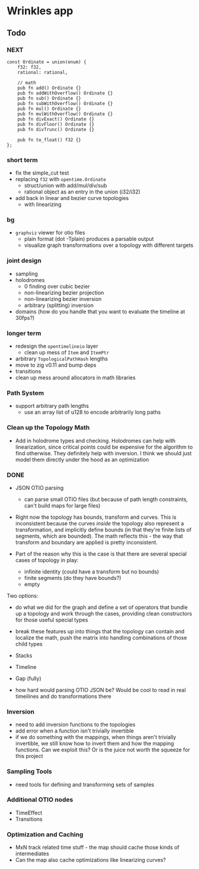 # Wrinkles app

## Todo

### NEXT

```zig
const Ordinate = union(enum) {
    f32: f32,
    rational: rational,

    // math
    pub fn add() Ordinate {}
    pub fn addWithOverflow() Ordinate {}
    pub fn sub() Ordinate {}
    pub fn subWithOverflow() Ordinate {}
    pub fn mul() Ordinate {}
    pub fn mulWithOverflow() Ordinate {}
    pub fn divExact() Ordinate {}
    pub fn divFloor() Ordinate {}
    pub fn divTrunc() Ordinate {}

    pub fn to_float() f32 {}
};
```

### short term
* fix the simple_cut test
* replacing `f32` with `opentime.Ordinate`
    * struct/union with add/mul/div/sub
    * rational object as an entry in the union (i32/i32)
* add back in linear and bezier curve topologies
    * with linearizing

### bg
* `graphviz` viewer for otio files
    * plain format (dot -Tplain) produces a parsable output
    * visualize graph transformations over a topology with different targets

### joint design
* sampling
* holodromes
    * 0 finding over cubic bezier
    * non-linearizing bezier projection
    * non-linearizing bezier inversion
    * arbitrary (splitting) inversion
* domains (how do you handle that you want to evaluate the timeline at 30fps?)

### longer term
* redesign the `opentimelineio` layer
    * clean up mess of `Item` and `ItemPtr`
* arbitrary `TopologicalPathHash` lengths
* move to zig v0.11 and bump deps
* transitions
* clean up mess around allocators in math libraries

### Path System

* support arbitrary path lengths
    * use an array list of u128 to encode arbitrarily long paths

### Clean up the Topology Math

- Add in holodrome types and checking.  Holodromes can help with linearization,
  since critical points could be expensive for the algorithm to find otherwise.
  They definitely help with inversion.  I think we should just model them
  directly under the hood as an optimization

### DONE
* JSON OTIO parsing
    * can parse small OTIO files (but because of path length constraints, can't
      build maps for large files)
 
* Right now the topology has bounds, transform and curves.  This is
  inconsistent because the curves _inside_ the topology also represent a
  transformation, and implicitly define bounds (in that they're finite lists of
  segments, which are bounded).  The math reflects this - the way that
  transform and boundary are applied is pretty inconsistent.

* Part of the reason why this is the case is that there are several special
  cases of topology in play:
    * infinite identity (could have a transform but no bounds)
    * finite segments (do they have bounds?)
    * empty

Two options:
* do what we did for the graph and define a set of operators that bundle up a
  topology and work through the cases, providing clean constructors for those
  useful special types
* break these features up into things that the topology can contain and
  localize the math, push the matrix into handling combinations of those child
  types

* Stacks
* Timeline
* Gap (fully)

* how hard would parsing OTIO JSON be?  Would be cool to read in real
  timeilines and do transformations there

### Inversion

* need to add inversion functions to the topologies
* add error when a function isn't trivially invertible
* if we do something with the mappings, when things aren't trivially
  invertible, we still know how to invert them and how the mapping functions.
  Can we exploit this? Or is the juice not worth the squeeze for this project

### Sampling Tools

* need tools for defining and transforming sets of samples

### Additional OTIO nodes

* TimeEffect
* Transitions

### Optimization and Caching

* MxN track related time stuff - the map should cache those kinds of intermediates
* Can the map also cache optimizations like linearizing curves?

